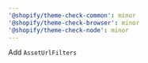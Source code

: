 ```yaml
---
'@shopify/theme-check-common': minor
'@shopify/theme-check-browser': minor
'@shopify/theme-check-node': minor
---
```


Add `AssetUrlFilters`
